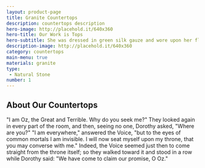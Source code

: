 ```yaml
---
layout: product-page
title: Granite Countertops
description: countertops description
hero-image: http://placehold.it/640x360
hero-title: Our Work is Tops
hero-subtitle: She was dressed in green silk gauze and wore upon her flowing green locks a crown of jewels.  Growing from her shoulders were wings, gorgeous in color and so light that they fluttered if the slightest breath of air reached them.
description-image: http://placehold.it/640x360
category: countertops
main-menu: true
materials: granite
type:
 - Natural Stone
number: 1
---
```


<h2 class="title">About Our Countertops</h2>

"I am Oz, the Great and Terrible. Why do you seek me?" They looked again in every part of the room, and then, seeing no one, Dorothy asked, "Where are you?" "I am everywhere," answered the Voice, "but to the eyes of common mortals I am invisible. I will now seat myself upon my throne, that you may converse with me." Indeed, the Voice seemed just then to come straight from the throne itself; so they walked toward it and stood in a row while Dorothy said: "We have come to claim our promise, O Oz."